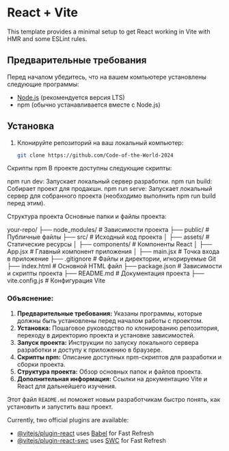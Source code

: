 # React + Vite

This template provides a minimal setup to get React working in Vite with HMR and some ESLint rules.

## Предварительные требования

Перед началом убедитесь, что на вашем компьютере установлены следующие программы:

- [Node.js](https://nodejs.org/) (рекомендуется версия LTS)
- npm (обычно устанавливается вместе с Node.js)

## Установка

1. Клонируйте репозиторий на ваш локальный компьютер:
   ```bash
   git clone https://github.com/Code-of-the-World-2024

Скрипты npm
В проекте доступны следующие скрипты:

npm run dev: Запускает локальный сервер разработки.
npm run build: Собирает проект для продакшн.
npm run serve: Запускает локальный сервер для собранного проекта (необходимо выполнить npm run build перед этим).

Структура проекта
Основные папки и файлы проекта:

your-repo/
├── node_modules/    # Зависимости проекта
├── public/          # Публичные файлы
├── src/             # Исходный код проекта
│   ├── assets/      # Статические ресурсы
│   ├── components/  # Компоненты React
│   ├── App.jsx      # Главный компонент приложения
│   ├── main.jsx     # Точка входа в приложение
├── .gitignore       # Файлы и директории, игнорируемые Git
├── index.html       # Основной HTML файл
├── package.json     # Зависимости и скрипты проекта
├── README.md        # Документация проекта
├── vite.config.js   # Конфигурация Vite

### Объяснение:

1. **Предварительные требования:** Указаны программы, которые должны быть установлены перед началом работы с проектом.
2. **Установка:** Пошаговое руководство по клонированию репозитория, переходу в директорию проекта и установке зависимостей.
3. **Запуск проекта:** Инструкции по запуску локального сервера разработки и доступу к приложению в браузере.
4. **Скрипты npm:** Описание доступных npm-скриптов для разработки и сборки проекта.
5. **Структура проекта:** Обзор основных папок и файлов проекта.
6. **Дополнительная информация:** Ссылки на документацию Vite и React для дальнейшего изучения.

Этот файл `README.md` поможет новым разработчикам быстро понять, как установить и запустить ваш проект.


Currently, two official plugins are available:

- [@vitejs/plugin-react](https://github.com/vitejs/vite-plugin-react/blob/main/packages/plugin-react/README.md) uses [Babel](https://babeljs.io/) for Fast Refresh
- [@vitejs/plugin-react-swc](https://github.com/vitejs/vite-plugin-react-swc) uses [SWC](https://swc.rs/) for Fast Refresh

